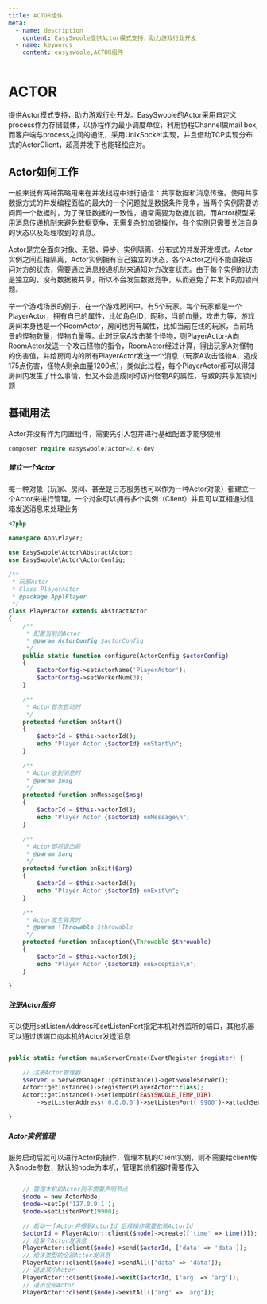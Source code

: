 ```yaml
---
title: ACTOR组件
meta:
  - name: description
    content: EasySwoole提供Actor模式支持，助力游戏行业开发
  - name: keywords
    content: easyswoole,ACTOR组件
---
```


# ACTOR

提供Actor模式支持，助力游戏行业开发。EasySwoole的Actor采用自定义process作为存储载体，以协程作为最小调度单位，利用协程Channel做mail box,而客户端与process之间的通讯，采用UnixSocket实现，并且借助TCP实现分布式的ActorClient，超高并发下也能轻松应对。

## Actor如何工作

一般来说有两种策略用来在并发线程中进行通信：共享数据和消息传递。使用共享数据方式的并发编程面临的最大的一个问题就是数据条件竞争，当两个实例需要访问同一个数据时，为了保证数据的一致性，通常需要为数据加锁，而Actor模型采用消息传递机制来避免数据竞争，无需复杂的加锁操作，各个实例只需要关注自身的状态以及处理收到的消息。

Actor是完全面向对象、无锁、异步、实例隔离、分布式的并发开发模式。Actor实例之间互相隔离，Actor实例拥有自己独立的状态，各个Actor之间不能直接访问对方的状态，需要通过消息投递机制来通知对方改变状态。由于每个实例的状态是独立的，没有数据被共享，所以不会发生数据竞争，从而避免了并发下的加锁问题。

举一个游戏场景的例子，在一个游戏房间中，有5个玩家，每个玩家都是一个PlayerActor，拥有自己的属性，比如角色ID，昵称，当前血量，攻击力等，游戏房间本身也是一个RoomActor，房间也拥有属性，比如当前在线的玩家，当前场景的怪物数量，怪物血量等。此时玩家A攻击某个怪物，则PlayerActor-A向RoomActor发送一个攻击怪物的指令，RoomActor经过计算，得出玩家A对怪物的伤害值，并给房间内的所有PlayerActor发送一个消息（玩家A攻击怪物A，造成175点伤害，怪物A剩余血量1200点），类似此过程，每个PlayerActor都可以得知房间内发生了什么事情，但又不会造成同时访问怪物A的属性，导致的共享加锁问题

## 基础用法

Actor并没有作为内置组件，需要先引入包并进行基础配置才能够使用

```php
composer require easyswoole/actor=2.x-dev
```

##### 建立一个Actor

每一种对象（玩家、房间、甚至是日志服务也可以作为一种Actor对象）都建立一个Actor来进行管理，一个对象可以拥有多个实例（Client）并且可以互相通过信箱发送消息来处理业务

```php
<?php

namespace App\Player;

use EasySwoole\Actor\AbstractActor;
use EasySwoole\Actor\ActorConfig;

/**
 * 玩家Actor
 * Class PlayerActor
 * @package App\Player
 */
class PlayerActor extends AbstractActor
{
    /**
     * 配置当前的Actor
     * @param ActorConfig $actorConfig
     */
    public static function configure(ActorConfig $actorConfig)
    {
        $actorConfig->setActorName('PlayerActor');
        $actorConfig->setWorkerNum(3);
    }

    /**
     * Actor首次启动时
     */
    protected function onStart()
    {
        $actorId = $this->actorId();
        echo "Player Actor {$actorId} onStart\n";
    }

    /**
     * Actor收到消息时
     * @param $msg
     */
    protected function onMessage($msg)
    {
        $actorId = $this->actorId();
        echo "Player Actor {$actorId} onMessage\n";
    }

    /**
     * Actor即将退出前
     * @param $arg
     */
    protected function onExit($arg)
    {
        $actorId = $this->actorId();
        echo "Player Actor {$actorId} onExit\n";
    }

    /**
     * Actor发生异常时
     * @param \Throwable $throwable
     */
    protected function onException(\Throwable $throwable)
    {
        $actorId = $this->actorId();
        echo "Player Actor {$actorId} onException\n";
    }

}
```

##### 注册Actor服务

可以使用setListenAddress和setListenPort指定本机对外监听的端口，其他机器可以通过该端口向本机的Actor发送消息

```php

public static function mainServerCreate(EventRegister $register) {

    // 注册Actor管理器
    $server = ServerManager::getInstance()->getSwooleServer();
    Actor::getInstance()->register(PlayerActor::class);
    Actor::getInstance()->setTempDir(EASYSWOOLE_TEMP_DIR)
        ->setListenAddress('0.0.0.0')->setListenPort('9900')->attachServer($server);
        
}
```

##### Actor实例管理

服务启动后就可以进行Actor的操作，管理本机的Client实例，则不需要给client传入$node参数，默认的node为本机，管理其他机器时需要传入

```php

    // 管理本机的Actor则不需要声明节点
    $node = new ActorNode;
    $node->setIp('127.0.0.1');
    $node->setListenPort(9900);

    // 启动一个Actor并得到ActorId 后续操作需要依赖ActorId
    $actorId = PlayerActor::client($node)->create(['time' => time()]);   // 00101000000000000000001
    // 给某个Actor发消息
    PlayerActor::client($node)->send($actorId, ['data' => 'data']);
    // 给该类型的全部Actor发消息
    PlayerActor::client($node)->sendAll(['data' => 'data']);
    // 退出某个Actor
    PlayerActor::client($node)->exit($actorId, ['arg' => 'arg']);
    // 退出全部Actor
    PlayerActor::client($node)->exitAll(['arg' => 'arg']);
    
```